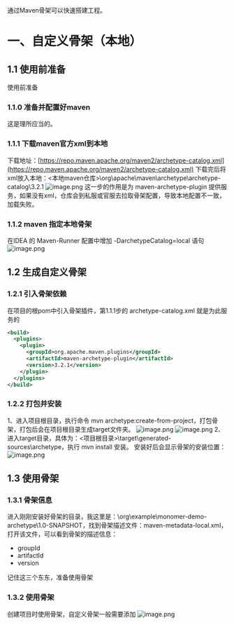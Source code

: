 通过Maven骨架可以快速搭建工程。
# 一、自定义骨架（本地）
## 1.1 使用前准备 
使用前准备
### 1.1.0 准备并配置好maven
这是理所应当的。
### 1.1.1 下载maven官方xml到本地
下载地址：[https://repo.maven.apache.org/maven2/archetype-catalog.xml](https://repo.maven.apache.org/maven2/archetype-catalog.xml)
下载完后将xml放入本地：<本地maven仓库>\org\apache\maven\archetype\archetype-catalog\3.2.1
![image.png](https://cdn.nlark.com/yuque/0/2023/png/2475288/1678708727828-4187489f-6918-4206-a7d1-472da42b6e8f.png#averageHue=%23fbfaf9&clientId=u47ed04e0-4648-4&from=paste&height=303&id=ub2ccef25&name=image.png&originHeight=303&originWidth=993&originalType=binary&ratio=1&rotation=0&showTitle=false&size=41190&status=done&style=none&taskId=u841fe895-5111-456f-bf18-6821a2fc51d&title=&width=993)
这一步的作用是为 maven-archetype-plugin 提供服务，如果没有xml，仓库会到私服或官服去拉取骨架配置，导致本地配置不一致，加载失败。
### 1.1.2 maven 指定本地骨架
在IDEA 的 Maven-Runner 配置中增加 -DarchetypeCatalog=local 语句
![image.png](https://cdn.nlark.com/yuque/0/2023/png/2475288/1678708789516-bb1b4a43-9b65-43a4-8c26-e7242e516070.png#averageHue=%23f1f4f8&clientId=u47ed04e0-4648-4&from=paste&height=730&id=u70109bbe&name=image.png&originHeight=730&originWidth=999&originalType=binary&ratio=1&rotation=0&showTitle=false&size=96378&status=done&style=none&taskId=u2217147f-14bd-43f8-a8ee-b84cca55b1b&title=&width=999)
## 1.2 生成自定义骨架
### 1.2.1 引入骨架依赖
在项目的根pom中引入骨架插件，第1.1.1步的 archetype-catalog.xml 就是为此服务的
```xml
<build>
  <plugins>
    <plugin>
      <groupId>org.apache.maven.plugins</groupId>
      <artifactId>maven-archetype-plugin</artifactId>
      <version>3.2.1</version>
    </plugin>
  </plugins>
</build>
```
### 1.2.2 打包并安装
1、进入项目根目录，执行命令 mvn archetype:create-from-project，打包骨架，打包后会在项目根目录生成target文件夹。
![image.png](https://cdn.nlark.com/yuque/0/2023/png/2475288/1678713654756-ddbdfc1a-60b6-45f6-8a3e-c765a733e09e.png#averageHue=%23fbf9f6&clientId=u47ed04e0-4648-4&from=paste&height=97&id=u89b711ff&name=image.png&originHeight=97&originWidth=882&originalType=binary&ratio=1&rotation=0&showTitle=true&size=13742&status=done&style=none&taskId=udfee7719-4001-46ed-bb1e-cf5b1f67b17&title=%E8%BF%9B%E5%85%A5%E6%8C%87%E5%AE%9A%E7%9B%AE%E5%BD%95%E6%89%A7%E8%A1%8Cmvn%20install&width=882 "进入指定目录执行mvn install")
![image.png](https://cdn.nlark.com/yuque/0/2023/png/2475288/1678709131388-b021dbe8-7b32-48da-8528-e2dfb32482a8.png#averageHue=%23eef2f7&clientId=u47ed04e0-4648-4&from=paste&height=321&id=ua6591d9b&name=image.png&originHeight=321&originWidth=459&originalType=binary&ratio=1&rotation=0&showTitle=true&size=29192&status=done&style=none&taskId=ub23f864b-d756-481e-ab92-6ba800ef6a3&title=%E7%94%9F%E6%88%90target%E7%9B%AE%E5%BD%95&width=459 "生成target目录")
2、进入target目录，具体为：<项目根目录>\target\generated-sources\archetype，执行 mvn install 安装。
安装好后会显示骨架的安装位置：
![image.png](https://cdn.nlark.com/yuque/0/2023/png/2475288/1678709194114-c174b30c-78e2-463a-bcc3-f4b46b8443a8.png#averageHue=%23faf8f5&clientId=u47ed04e0-4648-4&from=paste&height=141&id=u9dc374e5&name=image.png&originHeight=141&originWidth=1892&originalType=binary&ratio=1&rotation=0&showTitle=false&size=42456&status=done&style=none&taskId=ub39a1788-0df5-4663-9ac5-bc2632cd3f8&title=&width=1892)
## 1.3 使用骨架
### 1.3.1 骨架信息
进入刚刚安装好骨架的目录，我这里是：\org\example\monomer-demo-archetype\1.0-SNAPSHOT，找到骨架描述文件：maven-metadata-local.xml，打开该文件，可以看到骨架的描述信息：

- groupId
- artifactId
- version

记住这三个东东，准备使用骨架 
### 1.3.2 使用骨架
创建项目时使用骨架，自定义骨架一般需要添加
![image.png](https://cdn.nlark.com/yuque/0/2023/png/2475288/1678709534357-e265107d-1620-4de0-8875-8656ae5a3618.png#averageHue=%23f3f5f8&clientId=u47ed04e0-4648-4&from=paste&height=802&id=u5d07b4b5&name=image.png&originHeight=802&originWidth=949&originalType=binary&ratio=1&rotation=0&showTitle=false&size=91473&status=done&style=none&taskId=u9c674453-db63-4e19-8f4b-9ff9bb558c7&title=&width=949)
